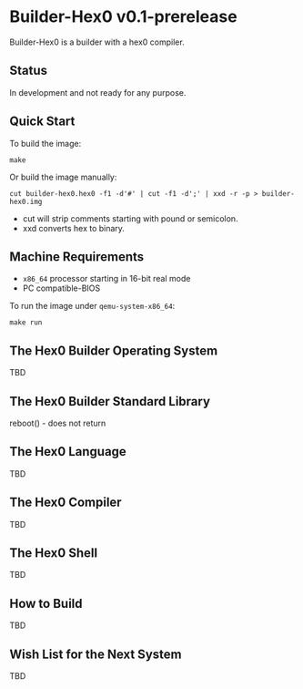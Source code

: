 # Builder-Hex0 v0.1-prerelease
Builder-Hex0 is a builder with a hex0 compiler.

## Status
In development and not ready for any purpose.

## Quick Start

To build the image:
```
make
```

Or build the image manually:
```
cut builder-hex0.hex0 -f1 -d'#' | cut -f1 -d';' | xxd -r -p > builder-hex0.img
```

* cut will strip comments starting with pound or semicolon.
* xxd converts hex to binary.

## Machine Requirements

* `x86_64` processor starting in 16-bit real mode
* PC compatible-BIOS

To run the image under `qemu-system-x86_64`:
```
make run
```

## The Hex0 Builder Operating System
TBD

## The Hex0 Builder Standard Library
reboot() - does not return

## The Hex0 Language
TBD

## The Hex0 Compiler
TBD

## The Hex0 Shell
TBD

## How to Build
TBD

## Wish List for the Next System
TBD
